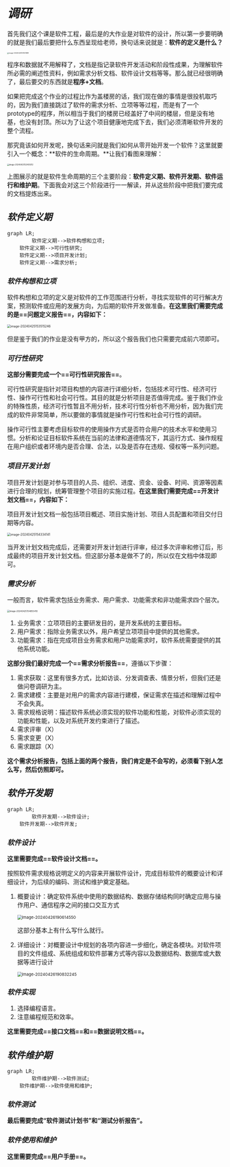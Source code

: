 # *调研*

首先我们这个课是软件工程，最后是的大作业是对软件的设计，所以第一步要明确的就是我们最后要把什么东西呈现给老师，换句话来说就是：**软件的定义是什么？**

<img src="./assets/image-20240425151941689.png" alt="image-20240425151941689" style="zoom:25%;" />

程序和数据就不用解释了，文档是指记录软件开发活动和阶段性成果，为理解软件所必需的阐述性资料，例如需求分析文档、软件设计文档等等。那么就已经很明确了，最后要交的东西就是**程序+文档**。

如果把完成这个作业的过程比作为盖楼房的话，我们现在做的事情是很投机取巧的，因为我们直接跳过了软件的需求分析、立项等等过程，而是有了一个prototype的程序，所以相当于我们的楼房已经盖好了中间的楼层，但是没有地基，也没有封顶。所以为了让这个项目健康地完成下去，我们必须清晰软件开发的整个流程。

那究竟该如何开发呢，换句话来问就是我们如何从零开始开发一个软件？这里就要引入一个概念：**软件的生命周期。**让我们看图来理解：

<img src="./assets/image-20240425152405012.png" alt="image-20240425152405012" style="zoom: 30%;" />

上图展示的就是软件生命周期的三个主要阶段：**软件定义期、软件开发期、软件运行和维护期**。下面我会对这三个阶段进行一一解读，并从这些阶段中把我们要完成的文档提炼出来。

## *软件定义期*

```mermaid
graph LR;
		软件定义期-->软件构想和立项;
    软件定义期-->可行性研究;
    软件定义期-->项目开发计划;
    软件定义期-->需求分析;

```

### *软件构想和立项*

软件构想和立项的定义是对软件的工作范围进行分析，寻找实现软件的可行解决方案，预测软件或应用的发展方向，为后期的软件开发做准备。**在这里我们需要完成的是==问题定义报告==，内容如下：**

<img src="./assets/image-20240425153515246.png" alt="image-20240425153515246" style="zoom:50%;" />

但是鉴于我们的作业是没有甲方的，所以这个报告我们也只需要完成前六项即可。

### *可行性研究*

**这部分需要完成一个==可行性研究报告==**。

可行性研究是指针对项目构想的内容进行详细分析，包括技术可行性、经济可行性、操作可行性和社会可行性。其目的就是分析项目是否值得完成。鉴于我们作业的特殊性质，经济可行性暂且不用分析，技术可行性分析也不用分析，因为我们完成的软件非常简单，所以要做的事情就是操作可行性和社会可行性的调研。

操作可行性主要考虑目标软件的使用操作方式是否符合用户的技术水平和使用习惯。分析和论证目标软件系统在当前的法律和道德情况下，其运行方式、操作规程在用户组织或者环境内是否合理、合法，以及是否存在违规、侵权等一系列问题。

### *项目开发计划*

项目开发计划是对参与项目的人员、组织、进度、资金、设备、时间、资源等因素进行合理的规划，统筹管理整个项目的实施过程。**在这里我们需要完成==开发计划文档==，内容如下：**

项目开发计划文档一般包括项目概述、项目实施计划、项目人员配置和项目交付日期等内容。

<img src="./assets/image-20240425154334141.png" alt="image-20240425154334141" style="zoom:50%;" />

当开发计划文档完成后，还需要对开发计划进行评审，经过多次评审和修订后，形成最终的项目开发计划文档。但这部分基本是做不了的，所以仅在文档中体现即可。

### *需求分析*

一般而言，软件需求包括业务需求、用户需求、功能需求和非功能需求四个层次。

<img src="./assets/image-20240425154855410.png" alt="image-20240425154855410" style="zoom:35%;" />

1. 业务需求：立项项目的主要研发目的，是开发系统的主要目标。
2. 用户需求：指除业务需求以外，用户希望立项项目中提供的其他需求。
3. 功能需求：指在完成项目业务需求和用户功能需求时，软件系统需要提供的其他系统功能。

**这部分我们最好完成一个==需求分析报告==**，遵循以下步骤：

1. 需求获取：这里有很多方式，比如访谈、分发调查表、情景分析，但我们还是做问卷调研为主。
2. 需求建模：主要是对用户的需求内容进行建模，保证需求在描述和理解过程中不会失真。
3. 需求规格说明：描述软件系统必须实现的软件功能和性能，对软件必须实现的功能和性能，以及对系统开发约束进行了描述。
4. 需求评审（X）
5. 需求变更（X）
6. 需求跟踪（X）

**这个需求分析报告，包括上面的两个报告，我们肯定是不会写的，必须看下别人怎么写，然后仿照即可。**

## *软件开发期*

```mermaid
graph LR;
		软件开发期-->软件设计;
    软件开发期-->软件开发;
```

### *软件设计*

**这里需要完成==软件设计文档==。**

按照软件需求规格说明定义的内容来开展软件设计，完成目标软件的概要设计和详细设计，为后续的编码、测试和维护奠定基础。

1. 概要设计：确定软件系统中使用的数据结构、数据存储结构同时确定应用与操作用户、通信程序之间的接口交互方式

   <img src="./assets/image-20240426190614550.png" alt="image-20240426190614550" style="zoom:67%;" />

   这部分基本上有什么写什么就行。

2. 详细设计：对概要设计中规划的各项内容进一步细化，确定各模块。对软件项目的文件组成、系统组成和软件部署方式等内容以及数据结构、数据库或大数据等进行设计

   <img src="./assets/image-20240426190832245.png" alt="image-20240426190832245" style="zoom:67%;" />

   

### *软件实现*

1. 选择编程语言。
2. 注意编程规范和效率。

**这里需要完成==接口文档==和==数据说明文档==。**

## *软件维护期*

```mermaid
graph LR;
		软件维护期-->软件测试;
    软件维护期-->软件使用和维护;
```

### *软件测试*

**最后需要完成“软件测试计划书”和“测试分析报告”。**

### *软件使用和维护*

**这里需要完成==用户手册==。**


